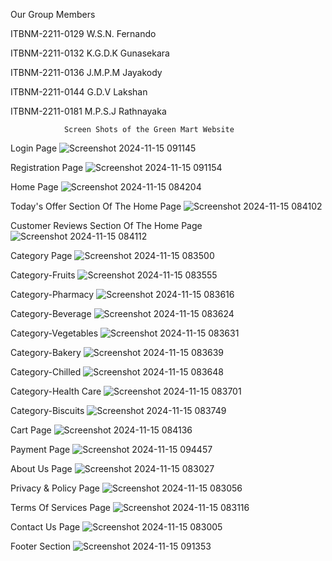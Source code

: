 Our Group Members  

ITBNM-2211-0129   W.S.N. Fernando

ITBNM-2211-0132   K.G.D.K Gunasekara

ITBNM-2211-0136   J.M.P.M Jayakody  

ITBNM-2211-0144   G.D.V Lakshan 

ITBNM-2211-0181   M.P.S.J Rathnayaka     

                Screen Shots of the Green Mart Website

Login Page
![Screenshot 2024-11-15 091145](https://github.com/user-attachments/assets/e8db59ed-5a40-4ba2-b01f-a5f88873df62)

Registration Page
![Screenshot 2024-11-15 091154](https://github.com/user-attachments/assets/ccd4b7f7-ec2b-4758-a80d-b00faec73c2c)

Home Page
![Screenshot 2024-11-15 084204](https://github.com/user-attachments/assets/e8b54385-ec6f-4433-b5b8-6d71e519a753)

Today's Offer Section Of The Home Page
![Screenshot 2024-11-15 084102](https://github.com/user-attachments/assets/d95f346d-4ce7-484b-a6c6-bd4b48c9245a)

Customer Reviews Section Of The Home Page
![Screenshot 2024-11-15 084112](https://github.com/user-attachments/assets/e4be9476-a0d5-4cd9-ad85-1ae2920889d4)

Category Page
![Screenshot 2024-11-15 083500](https://github.com/user-attachments/assets/8561b08b-cfbc-45a4-bdf8-5964ec888260)

Category-Fruits
![Screenshot 2024-11-15 083555](https://github.com/user-attachments/assets/479cb124-37a9-46cb-a930-d4a8d745bafc)

Category-Pharmacy
![Screenshot 2024-11-15 083616](https://github.com/user-attachments/assets/15d6b647-ea05-4ed2-897a-88931437a88a)

Category-Beverage
![Screenshot 2024-11-15 083624](https://github.com/user-attachments/assets/12d91fe1-4dd4-40fb-87df-d08579e921ac)

Category-Vegetables
![Screenshot 2024-11-15 083631](https://github.com/user-attachments/assets/07a8da46-28c0-41ea-aac2-9eee0a407678)

Category-Bakery
![Screenshot 2024-11-15 083639](https://github.com/user-attachments/assets/e16f9712-68df-4e5a-8e0e-6e430190034f)

Category-Chilled
![Screenshot 2024-11-15 083648](https://github.com/user-attachments/assets/8f25b912-974a-4114-8ced-58d143d080d8)

Category-Health Care
![Screenshot 2024-11-15 083701](https://github.com/user-attachments/assets/c37a890e-041a-4f09-986d-16ca4eaf799e)

Category-Biscuits
![Screenshot 2024-11-15 083749](https://github.com/user-attachments/assets/750a0bc5-0083-43b4-81db-b9de5a57a902)

Cart Page
![Screenshot 2024-11-15 084136](https://github.com/user-attachments/assets/2d9c1b28-8b09-42b7-a968-11bb87fc47d2)

Payment Page
![Screenshot 2024-11-15 094457](https://github.com/user-attachments/assets/7b680c7c-c89d-4ad0-9329-8d2856baf7b9)

About Us Page
![Screenshot 2024-11-15 083027](https://github.com/user-attachments/assets/ed695e14-2c84-4a89-a8fb-515b7d27b81d)

Privacy & Policy Page
![Screenshot 2024-11-15 083056](https://github.com/user-attachments/assets/16534bbe-9066-44a5-8951-6231da6c4c67)

Terms Of Services Page
![Screenshot 2024-11-15 083116](https://github.com/user-attachments/assets/25bc1f17-c3bc-4862-9619-bcbd2930055c)

Contact Us Page
![Screenshot 2024-11-15 083005](https://github.com/user-attachments/assets/2a304ed2-1858-46fa-9a65-9124c88239d2)

Footer Section
![Screenshot 2024-11-15 091353](https://github.com/user-attachments/assets/9d5d52bd-471f-42ec-957a-7594860c321f)



 



